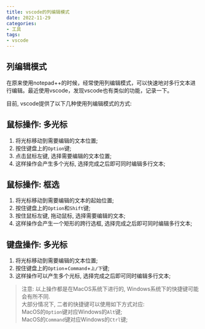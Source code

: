 ```yaml
---
title: vscode的列编辑模式
date: 2022-11-29
categories:
- 工具
tags:
- vscode
---
```


## 列编辑模式
在原来使用notepad++的时候，经常使用列编辑模式，可以快速地对多行文本进行编辑。最近使用vscode，发现vscode也有类似的功能，记录一下。

目前, vscode提供了以下几种使用列编辑模式的方式:
## 鼠标操作: 多光标
1. 将光标移动到需要编辑的文本位置;
2. 按住键盘上的`Option`键;
3. 点击鼠标左键, 选择需要编辑的文本位置;
4. 这样操作会产生多个光标, 选择完成之后即可同时编辑多行文本;

## 鼠标操作: 框选
1. 将光标移动到需要编辑的文本的起始位置; 
2. 按住键盘上的`Option`和`Shift`键; 
3. 按住鼠标左键, 拖动鼠标, 选择需要编辑的文本;
4. 这样操作会产生一个矩形的跨行选框, 选择完成之后即可同时编辑多行文本;

## 键盘操作: 多光标
1. 将光标移动到需要编辑的文本位置;
2. 按住键盘上的`Option`+`Command`+`上/下`键; 
3. 这样操作可以产生多个光标, 选择完成之后即可同时编辑多行文本;

> 注意: 以上操作都是在MacOS系统下进行的, Windows系统下的快捷键可能会有所不同.  
> 大部分情况下, 二者的快捷键可以使用如下方式对应:  
> MacOS的`Option`键对应Windows的`Alt`键;  
> MacOS的`Command`键对应Windows的`Ctrl`键;


